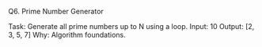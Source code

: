 Q6. Prime Number Generator

Task: Generate all prime numbers up to N using a loop.
Input: 10
Output: [2, 3, 5, 7]
Why: Algorithm foundations.